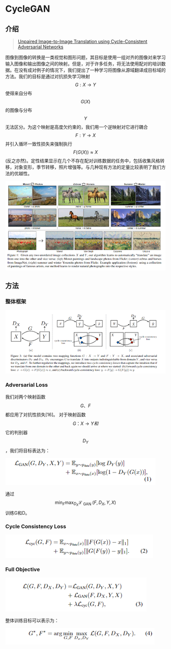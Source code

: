 # CycleGAN

## 介绍

> [Unpaired Image-to-Image Translation using Cycle-Consistent Adversarial Networks](https://arxiv.org/abs/1703.10593)

图像到图像的转换是一类视觉和图形问题，其目标是使用一组对齐的图像对来学习输入图像和输出图像之间的映射。但是，对于许多任务，将无法使用配对的培训数据。在没有成对例子的情况下，我们提出了一种学习将图像从源域翻译成目标域的方法。我们的目标是通过对抗损失学习映射 $$G : X \rightarrow Y$$ 使得来自分布 $$G(X)$$ 的图像与分布 $$Y$$ 无法区分。为这个映射是高度欠约束的，我们用一个逆映射对它进行耦合 $$F : Y \rightarrow X$$ 并引入循环一致性损失来强制执行 $$F(G(X)) \approx X$$ \(反之亦然\)。定性结果显示在几个不存在配对训练数据的任务中，包括收集风格转移，对象变形，季节转移，照片增强等。与几种现有方法的定量比较表明了我们方法的优越性。

![](../../.gitbook/assets/image%20%2843%29.png)

## 方法

### 整体框架

![](../../.gitbook/assets/image%20%28161%29.png)

### Adversarial Loss

我们对两个映射函数 $$G、F$$ 都应用了对抗性损失\[16\]。 对于映射函数 $$G：X→Y和$$ 它的判别器 $$D_Y$$ ，我们将目标表达为：

![](../../.gitbook/assets/image%20%2816%29.png)

通过$$\min _{F} \max _{D_{X}} \mathcal{L}_{\text { GAN }}\left(F, D_{X}, Y, X\right)$$ 训练G和D。

### Cycle Consistency Loss

![](../../.gitbook/assets/image%20%2871%29.png)

### Full Objective

![](../../.gitbook/assets/image%20%288%29.png)

整体训练目标可以表示为：

![](../../.gitbook/assets/image%20%2895%29.png)

